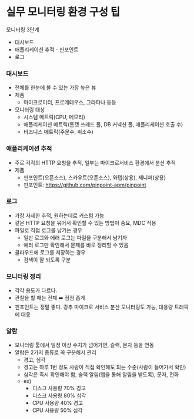 # 실무 모니터링 환경 구성 팁

모니터링 3단계
- 대시보드
- 애플리케이션 추적 - 핀포인트
- 로그

### 대시보드 

- 전체를 한눈에 볼 수 있는 가장 높은 뷰
- 제품
  - 마이크로미터, 프로메테우스, 그라파나 등등
- 모니터링 대상
  - 시스템 메트릭(CPU, 메모리)
  - 애플리케이션 메트릭(톰캣 쓰레드 풀, DB 커넥션 풀, 애플리케이션 호출 수)
  - 비즈니스 메트릭(주문수, 취소수)

### 애플리케이션 추적

- 주로 각각의 HTTP 요청을 추적, 일부는 마이크로서비스 환경에서 분산 추적
- 제품
  - 핀포인트(오픈소스), 스카우트(오픈소스), 와탭(상용), 제니퍼(상용)
  - 핀포인트: https://github.com/pinpoint-apm/pinpoint

### 로그

- 가장 자세한 추적, 원하는데로 커스텀 가능
- 같은 HTTP 요청을 묶어서 확인할 수 있는 방법이 중요, MDC 적용
- 파일로 직접 로그를 남기는 경우
  - 일반 로그와 에러 로그는 파일을 구분해서 남기자
  - 에러 로그만 확인해서 문제를 바로 정리할 수 있음
- 클라우드에 로그를 저장하는 경우
  - 검색이 잘 되도록 구분

### 모니터링 정리 

- 각각 용도가 다르다.
- 관찰을 할 때는 전체 ➡️ 점점 좁게
- 핀포인트는 정말 좋다. 강추 마이크로 서비스 분산 모니터링도 가능, 대용량 트래픽에 대응

### 알람

- 모니터링 툴에서 일정 이상 수치가 넘어가면, 슬랙, 문자 등을 연동
- 알람은 2가지 종류로 꼭 구분해서 관리
  - 경고, 심각
  - 경고는 하루 1번 정도 사람이 직접 확인해도 되는 수준(사람이 들어가서 확인)
  - 심각은 즉시 확인해야 함, 슬랙 알림(앱을 통해 알림을 받도록), 문자, 전화
  - ex)
    - 디스크 사용량 70% 경고
    - 디스크 사용량 80% 심각
    - CPU 사용량 40% 경고
    - CPU 사용량 50% 심각